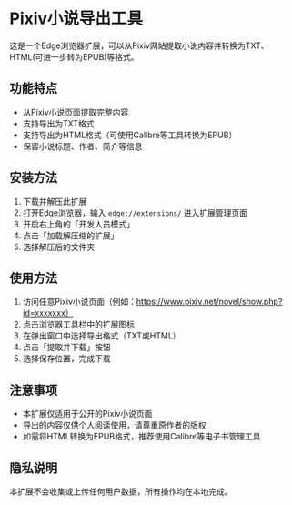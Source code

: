 # Pixiv小说导出工具

这是一个Edge浏览器扩展，可以从Pixiv网站提取小说内容并转换为TXT、HTML(可进一步转为EPUB)等格式。

## 功能特点

- 从Pixiv小说页面提取完整内容
- 支持导出为TXT格式
- 支持导出为HTML格式（可使用Calibre等工具转换为EPUB）
- 保留小说标题、作者、简介等信息

## 安装方法

1. 下载并解压此扩展
2. 打开Edge浏览器，输入 `edge://extensions/` 进入扩展管理页面
3. 开启右上角的「开发人员模式」
4. 点击「加载解压缩的扩展」
5. 选择解压后的文件夹

## 使用方法

1. 访问任意Pixiv小说页面（例如：https://www.pixiv.net/novel/show.php?id=xxxxxxx）
2. 点击浏览器工具栏中的扩展图标
3. 在弹出窗口中选择导出格式（TXT或HTML）
4. 点击「提取并下载」按钮
5. 选择保存位置，完成下载

## 注意事项

- 本扩展仅适用于公开的Pixiv小说页面
- 导出的内容仅供个人阅读使用，请尊重原作者的版权
- 如需将HTML转换为EPUB格式，推荐使用Calibre等电子书管理工具

## 隐私说明

本扩展不会收集或上传任何用户数据，所有操作均在本地完成。